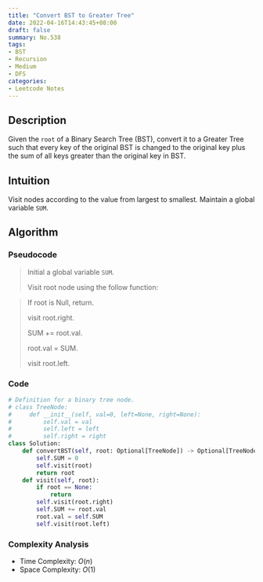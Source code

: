 ```yaml
---
title: "Convert BST to Greater Tree"
date: 2022-04-16T14:43:45+08:00
draft: false
summary: No.538
tags:
- BST
- Recursion
- Medium
- DFS
categories:
- Leetcode Notes
---
```


## Description
Given the `root` of a Binary Search Tree (BST), convert it to a Greater Tree such that every key of the original BST is changed to the original key plus the sum of all keys greater than the original key in BST.

## Intuition
Visit nodes according to the value from largest to smallest. Maintain a global variable `SUM`.

## Algorithm

### Pseudocode
> Initial a global variable `SUM`.
>
> Visit root node using the follow function:

> If root is Null, return.
>
> visit root.right.
>
> SUM += root.val.
>
> root.val = SUM.
>
> visit root.left.


### Code
```python
# Definition for a binary tree node.
# class TreeNode:
#     def __init__(self, val=0, left=None, right=None):
#         self.val = val
#         self.left = left
#         self.right = right
class Solution:
    def convertBST(self, root: Optional[TreeNode]) -> Optional[TreeNode]:
        self.SUM = 0
        self.visit(root)
        return root
    def visit(self, root):
        if root == None:
            return
        self.visit(root.right)
        self.SUM += root.val
        root.val = self.SUM
        self.visit(root.left)
```

### Complexity Analysis
- Time Complexity: $O(n)$
- Space Complexity: $O(1)$